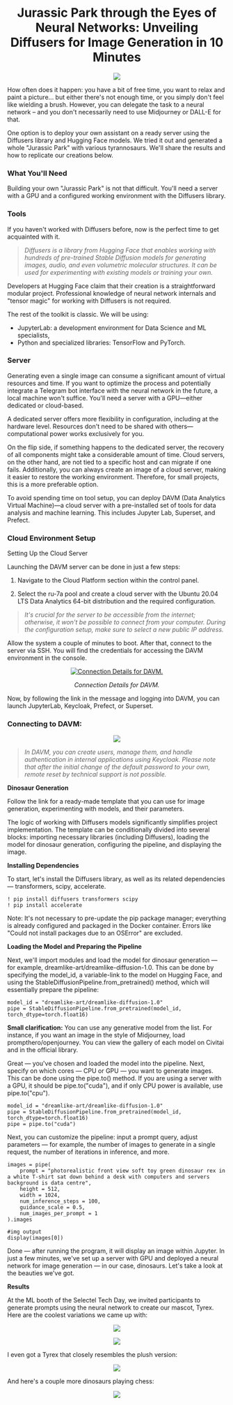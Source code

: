 <h1 align="center">Jurassic Park through the Eyes of Neural Networks: Unveiling Diffusers for Image Generation in 10 Minutes</h1>

<p align="center">
  <img src="https://habrastorage.org/r/w1560/webt/1l/xy/ty/1lxytyjjukdkdfhltuwyzfb3bnu.png">
</p>

How often does it happen: you have a bit of free time, you want to relax and paint a picture... but either there's not enough time, or you simply don't feel like wielding a brush. However, you can delegate the task to a neural network – and you don't necessarily need to use Midjourney or DALL-E for that.

One option is to deploy your own assistant on a ready server using the Diffusers library and Hugging Face models. We tried it out and generated a whole "Jurassic Park" with various tyrannosaurs. We'll share the results and how to replicate our creations below.

### What You'll Need

Building your own "Jurassic Park" is not that difficult. You'll need a server with a GPU and a configured working environment with the Diffusers library.

### Tools

If you haven't worked with Diffusers before, now is the perfect time to get acquainted with it.

> *Diffusers is a library from Hugging Face that enables working with hundreds of pre-trained Stable Diffusion models for generating images, audio, and even volumetric molecular structures. It can be used for experimenting with existing models or training your own.*

Developers at Hugging Face claim that their creation is a straightforward modular project. Professional knowledge of neural network internals and "tensor magic" for working with Diffusers is not required.

The rest of the toolkit is classic. We will be using:
- JupyterLab: a development environment for Data Science and ML specialists,
- Python and specialized libraries: TensorFlow and PyTorch.

### Server

Generating even a single image can consume a significant amount of virtual resources and time. If you want to optimize the process and potentially integrate a Telegram bot interface with the neural network in the future, a local machine won't suffice. You'll need a server with a GPU—either dedicated or cloud-based.

A dedicated server offers more flexibility in configuration, including at the hardware level. Resources don't need to be shared with others—computational power works exclusively for you.

On the flip side, if something happens to the dedicated server, the recovery of all components might take a considerable amount of time. Cloud servers, on the other hand, are not tied to a specific host and can migrate if one fails. Additionally, you can always create an image of a cloud server, making it easier to restore the working environment. Therefore, for small projects, this is a more preferable option.

To avoid spending time on tool setup, you can deploy DAVM (Data Analytics Virtual Machine)—a cloud server with a pre-installed set of tools for data analysis and machine learning. This includes Jupyter Lab, Superset, and Prefect.

### Cloud Environment Setup

Setting Up the Cloud Server

Launching the DAVM server can be done in just a few steps:

1. Navigate to the Cloud Platform section within the control panel.

2. Select the ru-7a pool and create a cloud server with the Ubuntu 20.04 LTS Data Analytics 64-bit distribution and the required configuration.

   
> *It's crucial for the server to be accessible from the internet; otherwise, it won't be possible to connect from your computer. During the configuration setup, make sure to select a new public IP address.*

Allow the system a couple of minutes to boot. After that, connect to the server via SSH. You will find the credentials for accessing the DAVM environment in the console.

<p align="center">
  <a href="https://habrastorage.org/webt/9n/qi/8f/9nqi8fm_uijvuqodkyzg6l32q4m.gif">
    <img alt="Connection Details for DAVM." src="https://habrastorage.org/r/w1560/webt/75/7o/ad/757oadujs1-3-ltvbipxcispeoo.png">
  </a>
</p>

<p align="center">
  <i>Connection Details for DAVM.</i>
</p>




Now, by following the link in the message and logging into DAVM, you can launch JupyterLab, Keycloak, Prefect, or Superset.

### Connecting to DAVM:

<p align="center">
  <img src="https://habrastorage.org/r/w1560/webt/hp/yr/pa/hpyrpadfxnn5cl4xmzygi9i-kf0.png">
</p>

> *In DAVM, you can create users, manage them, and handle authentication in internal applications using Keycloak. Please note that after the initial change of the default password to your own, remote reset by technical support is not possible.*

**Dinosaur Generation**

Follow the link for a ready-made template that you can use for image generation, experimenting with models, and their parameters.

The logic of working with Diffusers models significantly simplifies project implementation. The template can be conditionally divided into several blocks: importing necessary libraries (including Diffusers), loading the model for dinosaur generation, configuring the pipeline, and displaying the image.

**Installing Dependencies**

To start, let's install the Diffusers library, as well as its related dependencies — transformers, scipy, accelerate.

```
! pip install diffusers transformers scipy
! pip install accelerate
```

Note: It's not necessary to pre-update the pip package manager; everything is already configured and packaged in the Docker container. Errors like "Could not install packages due to an OSError" are excluded.

**Loading the Model and Preparing the Pipeline**

Next, we'll import modules and load the model for dinosaur generation — for example, dreamlike-art/dreamlike-diffusion-1.0. This can be done by specifying the model_id, a variable-link to the model on Hugging Face, and using the StableDiffusionPipeline.from_pretrained() method, which will essentially prepare the pipeline:

```
model_id = "dreamlike-art/dreamlike-diffusion-1.0"
pipe = StableDiffusionPipeline.from_pretrained(model_id, torch_dtype=torch.float16)
```

**Small clarification:** You can use any generative model from the list. For instance, if you want an image in the style of Midjourney, load prompthero/openjourney. You can view the gallery of each model on Civitai and in the official library.

Great — you've chosen and loaded the model into the pipeline. Next, specify on which cores — CPU or GPU — you want to generate images. This can be done using the pipe.to() method. If you are using a server with a GPU, it should be pipe.to("cuda"), and if only CPU power is available, use pipe.to("cpu").

```
model_id = "dreamlike-art/dreamlike-diffusion-1.0"
pipe = StableDiffusionPipeline.from_pretrained(model_id, torch_dtype=torch.float16)
pipe = pipe.to("cuda")
```

Next, you can customize the pipeline: input a prompt query, adjust parameters — for example, the number of images to generate in a single request, the number of iterations in inference, and more.

```
images = pipe(
    prompt = "photorealistic front view soft toy green dinosaur rex in a white T-shirt sat down behind a desk with computers and servers background is data centre",
    height = 512,
    width = 1024,
    num_inference_steps = 100,
    guidance_scale = 0.5,
    num_images_per_prompt = 1
).images

#img output
display(images[0])
```

Done — after running the program, it will display an image within Jupyter. In just a few minutes, we've set up a server with GPU and deployed a neural network for image generation — in our case, dinosaurs. Let's take a look at the beauties we've got.

**Results**

At the ML booth of the Selectel Tech Day, we invited participants to generate prompts using the neural network to create our mascot, Tyrex. Here are the coolest variations we came up with:

<p align="center">
  <img src="https://habrastorage.org/r/w1560/webt/cd/05/hd/cd05hdh8iirs2otxq6qpujfmmx0.png">
</p>
<p align="center">
  <img src="https://habrastorage.org/r/w1560/webt/rr/ea/h4/rreah4f3mffk1cyj7rtuv6vmtms.png">
</p>


I even got a Tyrex that closely resembles the plush version:

<p align="center">
  <img src="https://habrastorage.org/r/w1560/webt/di/md/hc/dimdhch-o1-tsp_qauddpwzwea4.png">
</p>


And here's a couple more dinosaurs playing chess:
<p align="center">
  <img src="https://habrastorage.org/r/w1560/webt/_o/jc/s7/_ojcs7_p47fb9apx-angkqeilte.png">
</p>
